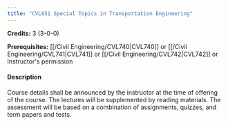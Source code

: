 ```yaml
---
title: "CVL851 Special Topics in Transportation Engineering"
---
```

**Credits:** 3 (3-0-0)

**Prerequisites:** [[/Civil Engineering/CVL740|CVL740]] or [[/Civil Engineering/CVL741|CVL741]] or [[/Civil Engineering/CVL742|CVL742]] or Instructor's permission

#### Description
Course details shall be announced by the instructor at the time of offering of the course. The lectures will be supplemented by reading materials. The assessment will be based on a combination of assignments, quizzes, and term papers and tests.